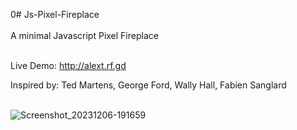 0# Js-Pixel-Fireplace<br><br>
A minimal Javascript Pixel Fireplace<br><br>

Live Demo: http://alext.rf.gd

Inspired by: Ted Martens, George Ford, Wally Hall, Fabien Sanglard<br><br>

![Screenshot_20231206-191659](https://github.com/lexterror/Js-Pixel-Fireplace/assets/16135535/d1256b0a-450f-4fd3-878e-5b06798c782d)

